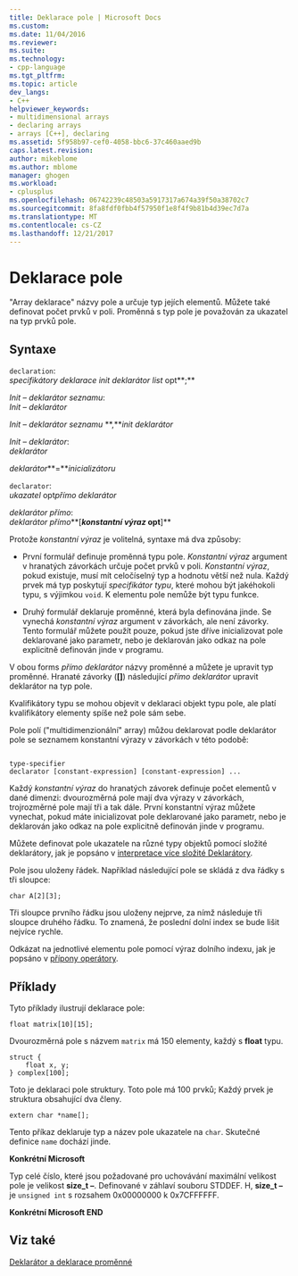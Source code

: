 ```yaml
---
title: Deklarace pole | Microsoft Docs
ms.custom: 
ms.date: 11/04/2016
ms.reviewer: 
ms.suite: 
ms.technology:
- cpp-language
ms.tgt_pltfrm: 
ms.topic: article
dev_langs:
- C++
helpviewer_keywords:
- multidimensional arrays
- declaring arrays
- arrays [C++], declaring
ms.assetid: 5f958b97-cef0-4058-bbc6-37c460aaed9b
caps.latest.revision: 
author: mikeblome
ms.author: mblome
manager: ghogen
ms.workload:
- cplusplus
ms.openlocfilehash: 06742239c48503a5917317a674a39f50a38702c7
ms.sourcegitcommit: 8fa8fdf0fbb4f57950f1e8f4f9b81b4d39ec7d7a
ms.translationtype: MT
ms.contentlocale: cs-CZ
ms.lasthandoff: 12/21/2017
---
```

# <a name="array-declarations"></a>Deklarace pole
"Array deklarace" názvy pole a určuje typ jejích elementů. Můžete také definovat počet prvků v poli. Proměnná s typ pole je považován za ukazatel na typ prvků pole.  
  
## <a name="syntax"></a>Syntaxe  
 `declaration`:  
 *specifikátory deklarace init deklarátor list* opt**;**  
  
 *Init – deklarátor seznamu*:  
 *Init – deklarátor*  
  
 *Init – deklarátor seznamu* **,***init deklarátor*   
  
 *Init – deklarátor*:  
 *deklarátor*  
  
 *deklarátor***=***inicializátoru*   
  
 `declarator`:  
 *ukazatel* opt*přímo deklarátor*  
  
 *deklarátor přímo*:  
 *deklarátor přímo***[***konstantní výraz* opt**]**   
  
 Protože *konstantní výraz* je volitelná, syntaxe má dva způsoby:  
  
-   První formulář definuje proměnná typu pole. *Konstantní výraz* argument v hranatých závorkách určuje počet prvků v poli. *Konstantní výraz*, pokud existuje, musí mít celočíselný typ a hodnotu větší než nula. Každý prvek má typ poskytují *specifikátor typu*, které mohou být jakéhokoli typu, s výjimkou `void`. K elementu pole nemůže být typu funkce.  
  
-   Druhý formulář deklaruje proměnné, která byla definována jinde. Se vynechá *konstantní výraz* argument v závorkách, ale není závorky. Tento formulář můžete použít pouze, pokud jste dříve inicializovat pole deklarované jako parametr, nebo je deklarován jako odkaz na pole explicitně definován jinde v programu.  
  
 V obou forms *přímo deklarátor* názvy proměnné a můžete je upravit typ proměnné. Hranaté závorky (**[]**) následující *přímo deklarátor* upravit deklarátor na typ pole.  
  
 Kvalifikátory typu se mohou objevit v deklaraci objekt typu pole, ale platí kvalifikátory elementy spíše než pole sám sebe.  
  
 Pole polí ("multidimenzionální" array) můžou deklarovat podle deklarátor pole se seznamem konstantní výrazy v závorkách v této podobě:  
  
```  
  
type-specifier  
declarator [constant-expression] [constant-expression] ...  
```  
  
 Každý *konstantní výraz* do hranatých závorek definuje počet elementů v dané dimenzi: dvourozměrná pole mají dva výrazy v závorkách, trojrozměrné pole mají tři a tak dále. První konstantní výraz můžete vynechat, pokud máte inicializovat pole deklarované jako parametr, nebo je deklarován jako odkaz na pole explicitně definován jinde v programu.  
  
 Můžete definovat pole ukazatele na různé typy objektů pomocí složité deklarátory, jak je popsáno v [interpretace více složité Deklarátory](../c-language/interpreting-more-complex-declarators.md).  
  
 Pole jsou uloženy řádek. Například následující pole se skládá z dva řádky s tři sloupce:  
  
```  
char A[2][3];  
```  
  
 Tři sloupce prvního řádku jsou uloženy nejprve, za nímž následuje tři sloupce druhého řádku. To znamená, že poslední dolní index se bude lišit nejvíce rychle.  
  
 Odkázat na jednotlivé elementu pole pomocí výraz dolního indexu, jak je popsáno v [přípony operátory](../c-language/postfix-operators.md).  
  
## <a name="examples"></a>Příklady  
 Tyto příklady ilustrují deklarace pole:  
  
```  
float matrix[10][15];  
```  
  
 Dvourozměrná pole s názvem `matrix` má 150 elementy, každý s **float** typu.  
  
```  
struct {  
    float x, y;  
} complex[100];  
```  
  
 Toto je deklaraci pole struktury. Toto pole má 100 prvků; Každý prvek je struktura obsahující dva členy.  
  
```  
extern char *name[];  
```  
  
 Tento příkaz deklaruje typ a název pole ukazatele na `char`. Skutečné definice `name` dochází jinde.  
  
 **Konkrétní Microsoft**  
  
 Typ celé číslo, které jsou požadované pro uchovávání maximální velikost pole je velikost **size_t –**. Definované v záhlaví souboru STDDEF. H, **size_t –** je `unsigned int` s rozsahem 0x00000000 k 0x7CFFFFFF.  
  
 **Konkrétní Microsoft END**  
  
## <a name="see-also"></a>Viz také  
 [Deklarátor a deklarace proměnné](../c-language/declarators-and-variable-declarations.md)